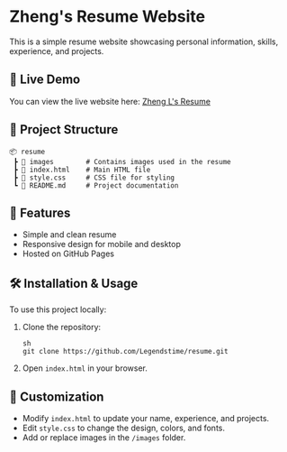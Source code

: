 # Zheng's Resume Website

This is a simple resume website showcasing personal information, skills, experience, and projects.

## 🚀 Live Demo
You can view the live website here: [Zheng L's Resume](https://legendstime.github.io/resume/)

## 📂 Project Structure
```
📦 resume
 ┣ 📂 images        # Contains images used in the resume
 ┣ 📜 index.html    # Main HTML file
 ┣ 📜 style.css     # CSS file for styling
 ┗ 📜 README.md     # Project documentation
```
## 📖 Features
- Simple and clean resume
- Responsive design for mobile and desktop
- Hosted on GitHub Pages

## 🛠️ Installation & Usage
To use this project locally:

1. Clone the repository:
   ```
   sh
   git clone https://github.com/Legendstime/resume.git
   ```
2. Open `index.html` in your browser.

## 🎨 Customization
- Modify `index.html` to update your name, experience, and projects.
- Edit `style.css` to change the design, colors, and fonts.
- Add or replace images in the `/images` folder.
